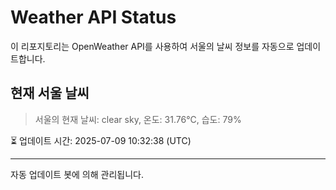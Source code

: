 
# Weather API Status

이 리포지토리는 OpenWeather API를 사용하여 서울의 날씨 정보를 자동으로 업데이트합니다.

## 현재 서울 날씨
> 서울의 현재 날씨: clear sky, 온도: 31.76°C, 습도: 79%

⏳ 업데이트 시간: 2025-07-09 10:32:38 (UTC)

---
자동 업데이트 봇에 의해 관리됩니다.
